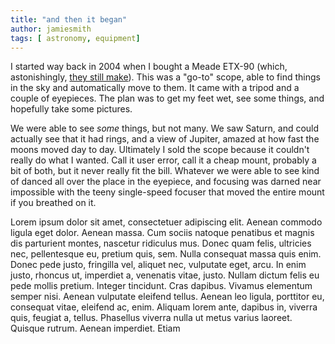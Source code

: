 ```yaml
---
title: "and then it began"
author: jamiesmith
tags: [ astronomy, equipment]
---
```



I started way back in 2004 when I bought a Meade ETX-90 (which, astonishingly, [they still make](https://smile.amazon.com/Meade-Instruments-Maksutov-Cassegrain-Telescope-205004/dp/B01CPW0A8M/ref=sr_1_3?ie=UTF8&qid=1527713676&sr=8-3&keywords=meade+etx-90)).  This was a "go-to" scope, able to find things in the sky and automatically move to them.  It came with a tripod and a couple of eyepieces.  The plan was to get my feet wet, see some things, and hopefully take some pictures.

<!--more-->

We were able to see *some* things, but not many.  We saw Saturn, and could actually see that it had rings, and a view of Jupiter, amazed at how fast the moons moved day to day.  Ultimately I sold the scope because it couldn't really do what I wanted.  Call it user error, call it a cheap mount, probably a bit of both, but it never really fit the bill.  Whatever we were able to see kind of danced all over the place in the eyepiece, and focusing was darned near impossible with the teeny single-speed focuser that moved the entire mount if you breathed on it.


Lorem ipsum dolor sit amet, consectetuer adipiscing elit. Aenean commodo ligula
eget dolor. Aenean massa. Cum sociis natoque penatibus et magnis dis parturient
montes, nascetur ridiculus mus. Donec quam felis, ultricies nec, pellentesque
eu, pretium quis, sem. Nulla consequat massa quis enim. Donec pede justo,
fringilla vel, aliquet nec, vulputate eget, arcu. In enim justo, rhoncus ut,
imperdiet a, venenatis vitae, justo. Nullam dictum felis eu pede mollis pretium.
Integer tincidunt. Cras dapibus. Vivamus elementum semper nisi. Aenean vulputate
eleifend tellus. Aenean leo ligula, porttitor eu, consequat vitae, eleifend ac,
enim. Aliquam lorem ante, dapibus in, viverra quis, feugiat a, tellus. Phasellus
viverra nulla ut metus varius laoreet. Quisque rutrum. Aenean imperdiet. Etiam
